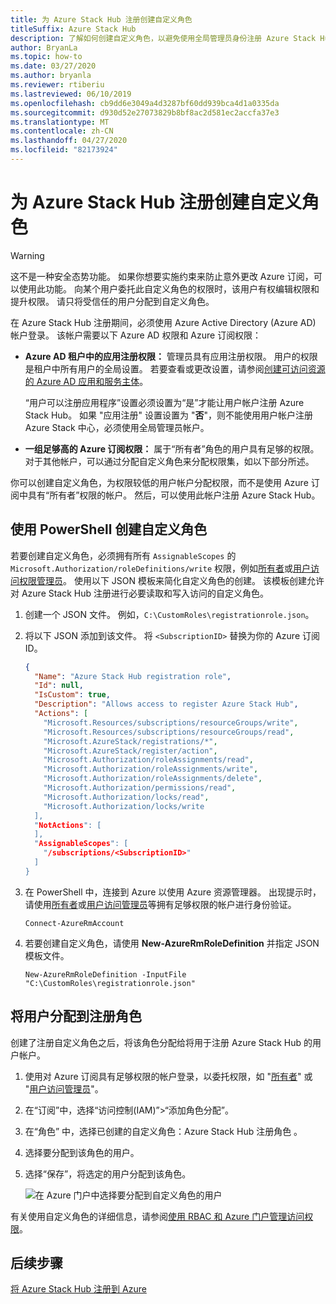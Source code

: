 ```yaml
---
title: 为 Azure Stack Hub 注册创建自定义角色
titleSuffix: Azure Stack Hub
description: 了解如何创建自定义角色，以避免使用全局管理员身份注册 Azure Stack Hub。
author: BryanLa
ms.topic: how-to
ms.date: 03/27/2020
ms.author: bryanla
ms.reviewer: rtiberiu
ms.lastreviewed: 06/10/2019
ms.openlocfilehash: cb9dd6e3049a4d3287bf60dd939bca4d1a0335da
ms.sourcegitcommit: d930d52e27073829b8bf8ac2d581ec2accfa37e3
ms.translationtype: MT
ms.contentlocale: zh-CN
ms.lasthandoff: 04/27/2020
ms.locfileid: "82173924"
---
```

# <a name="create-a-custom-role-for-azure-stack-hub-registration"></a>为 Azure Stack Hub 注册创建自定义角色

> [!WARNING]
> 这不是一种安全态势功能。 如果你想要实施约束来防止意外更改 Azure 订阅，可以使用此功能。 向某个用户委托此自定义角色的权限时，该用户有权编辑权限和提升权限。 请只将受信任的用户分配到自定义角色。

在 Azure Stack Hub 注册期间，必须使用 Azure Active Directory (Azure AD) 帐户登录。 该帐户需要以下 Azure AD 权限和 Azure 订阅权限：

* **Azure AD 租户中的应用注册权限：** 管理员具有应用注册权限。 用户的权限是租户中所有用户的全局设置。 若要查看或更改设置，请参阅[创建可访问资源的 Azure AD 应用和服务主体](/azure/active-directory/develop/howto-create-service-principal-portal#required-permissions)。

    “用户可以注册应用程序”设置必须设置为“是”才能让用户帐户注册 Azure Stack Hub。   如果 "应用注册" 设置设置为 "**否**"，则不能使用用户帐户注册 Azure Stack 中心，必须使用全局管理员帐户。

* **一组足够高的 Azure 订阅权限：** 属于“所有者”角色的用户具有足够的权限。 对于其他帐户，可以通过分配自定义角色来分配权限集，如以下部分所述。

你可以创建自定义角色，为权限较低的用户帐户分配权限，而不是使用 Azure 订阅中具有“所有者”权限的帐户。 然后，可以使用此帐户注册 Azure Stack Hub。

## <a name="create-a-custom-role-using-powershell"></a>使用 PowerShell 创建自定义角色

若要创建自定义角色，必须拥有所有 `AssignableScopes` 的 `Microsoft.Authorization/roleDefinitions/write` 权限，例如[所有者](/azure/role-based-access-control/built-in-roles#owner)或[用户访问权限管理员](/azure/role-based-access-control/built-in-roles#user-access-administrator)。 使用以下 JSON 模板来简化自定义角色的创建。 该模板创建允许对 Azure Stack Hub 注册进行必要读取和写入访问的自定义角色。

1. 创建一个 JSON 文件。 例如，`C:\CustomRoles\registrationrole.json`。
2. 将以下 JSON 添加到该文件。 将 `<SubscriptionID>` 替换为你的 Azure 订阅 ID。

    ```json
    {
      "Name": "Azure Stack Hub registration role",
      "Id": null,
      "IsCustom": true,
      "Description": "Allows access to register Azure Stack Hub",
      "Actions": [
        "Microsoft.Resources/subscriptions/resourceGroups/write",
        "Microsoft.Resources/subscriptions/resourceGroups/read",
        "Microsoft.AzureStack/registrations/*",
        "Microsoft.AzureStack/register/action",
        "Microsoft.Authorization/roleAssignments/read",
        "Microsoft.Authorization/roleAssignments/write",
        "Microsoft.Authorization/roleAssignments/delete",
        "Microsoft.Authorization/permissions/read",
        "Microsoft.Authorization/locks/read",
        "Microsoft.Authorization/locks/write
      ],
      "NotActions": [
      ],
      "AssignableScopes": [
        "/subscriptions/<SubscriptionID>"
      ]
    }
    ```

3. 在 PowerShell 中，连接到 Azure 以使用 Azure 资源管理器。 出现提示时，请使用[所有者](/azure/role-based-access-control/built-in-roles#owner)或[用户访问管理员](/azure/role-based-access-control/built-in-roles#user-access-administrator)等拥有足够权限的帐户进行身份验证。

    ```azurepowershell
    Connect-AzureRmAccount
    ```

4. 若要创建自定义角色，请使用 **New-AzureRmRoleDefinition** 并指定 JSON 模板文件。

    ``` azurepowershell
    New-AzureRmRoleDefinition -InputFile "C:\CustomRoles\registrationrole.json"
    ```

## <a name="assign-a-user-to-registration-role"></a>将用户分配到注册角色

创建了注册自定义角色之后，将该角色分配给将用于注册 Azure Stack Hub 的用户帐户。

1. 使用对 Azure 订阅具有足够权限的帐户登录，以委托权限，如 "[所有者](/azure/role-based-access-control/built-in-roles#owner)" 或 "[用户访问管理员](/azure/role-based-access-control/built-in-roles#user-access-administrator)"。
2. 在“订阅”中，选择“访问控制(IAM)”>“添加角色分配”。  
3. 在“角色”  中，选择已创建的自定义角色：Azure Stack Hub 注册角色  。
4. 选择要分配到该角色的用户。
5. 选择“保存”，将选定的用户分配到该角色。 

    ![在 Azure 门户中选择要分配到自定义角色的用户](media/azure-stack-registration-role/assign-role.png)

有关使用自定义角色的详细信息，请参阅[使用 RBAC 和 Azure 门户管理访问权限](/azure/role-based-access-control/role-assignments-portal)。

## <a name="next-steps"></a>后续步骤

[将 Azure Stack Hub 注册到 Azure](azure-stack-registration.md)
